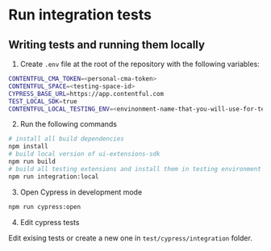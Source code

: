 # Run integration tests

## Writing tests and running them locally

1. Create `.env` file at the root of the repository with the following variables:

```bash
CONTENTFUL_CMA_TOKEN=<personal-cma-token>
CONTENTFUL_SPACE=<testing-space-id>
CYPRESS_BASE_URL=https://app.contentful.com
TEST_LOCAL_SDK=true
CONTENTFUL_LOCAL_TESTING_ENV=<envinonment-name-that-you-will-use-for-testing>
```

2. Run the following commands

```bash
# install all build dependencies
npm install
# build local version of ui-extensions-sdk
npm run build
# build all testing extensions and install them in testing environment of your space
npm run integration:local
```

3. Open Cypress in development mode

```bash
npm run cypress:open
```

4. Edit cypress tests

Edit exising tests or create a new one in `test/cypress/integration` folder.
